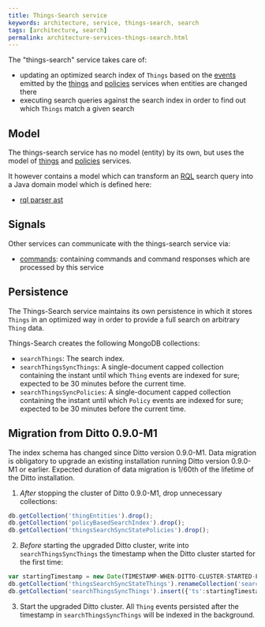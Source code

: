 ```yaml
---
title: Things-Search service
keywords: architecture, service, things-search, search
tags: [architecture, search]
permalink: architecture-services-things-search.html
---
```


The "things-search" service takes care of:


* updating an optimized search index of `Things` based on the [events](basic-signals-event.html) emitted by the 
  [things](architecture-services-things.html) and [policies](architecture-services-policies.html) services when entities
  are changed there
* executing search queries against the search index in order to find out which `Things` match a given search

## Model

The things-search service has no model (entity) by its own, but uses the model of [things](architecture-services-things.html) 
and [policies](architecture-services-policies.html) services.

It however contains a model which can transform an <a href="#" data-toggle="tooltip" data-original-title="{{site.data.glossary.rql}}">RQL</a> 
search query into a Java domain model which is defined here:


* [rql parser ast](https://github.com/eclipse/ditto/tree/master/rql/model/src/main/java/org/eclipse/ditto/rql/model/predicates/ast)

## Signals

Other services can communicate with the things-search service via:


* [commands](https://github.com/eclipse/ditto/tree/master/thingsearch/model/src/main/java/org/eclipse/ditto/thingsearch/model/signals/commands):
  containing commands and command responses which are processed by this service

## Persistence

The Things-Search service maintains its own persistence in which it stores `Things` in an optimized way in order to 
provide a full search on arbitrary `Thing` data. 

Things-Search creates the following MongoDB collections:

* `searchThings`: The search index.
* `searchThingsSyncThings`: A single-document capped collection containing the instant until which `Thing` events are
indexed for sure; expected to be 30 minutes before the current time.
* `searchThingsSyncPolicies`: A single-document capped collection containing the instant until which `Policy` events
are indexed for sure; expected to be 30 minutes before the current time.

## Migration from Ditto 0.9.0-M1

The index schema has changed since Ditto version 0.9.0-M1. Data migration is obligatory to upgrade an existing
installation running Ditto version 0.9.0-M1 or earlier. Expected duration of data migration is 1/60th of the lifetime
of the Ditto installation.

1. *After* stopping the cluster of Ditto 0.9.0-M1, drop unnecessary collections:
```javascript
db.getCollection('thingEntities').drop();
db.getCollection('policyBasedSearchIndex').drop();
db.getCollection('thingsSearchSyncStatePolicies').drop();
```

2. *Before* starting the upgraded Ditto cluster, write into `searchThingsSyncThings` the timestamp when the Ditto cluster started for the first time:
```javascript
var startingTimestamp = new Date(TIMESTAMP-WHEN-DITTO-CLUSTER-STARTED-FOR-THE-FIRST-TIME); // e.g. new Date('2019-01-01T00:00:00.000Z')
db.getCollection('thingsSearchSyncStateThings').renameCollection('searchThingsSyncThings');
db.getCollection('searchThingsSyncThings').insert({'ts':startingTimestamp});
```

3. Start the upgraded Ditto cluster. All `Thing` events persisted after the timestamp in `searchThingsSyncThings` 
will be indexed in the background.
